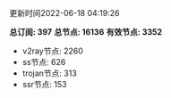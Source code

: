 更新时间2022-06-18 04:19:26

**总订阅: 397**
**总节点: 16136**
**有效节点: 3352**
- v2ray节点: 2260
- ss节点: 626
- trojan节点: 313
- ssr节点: 153
